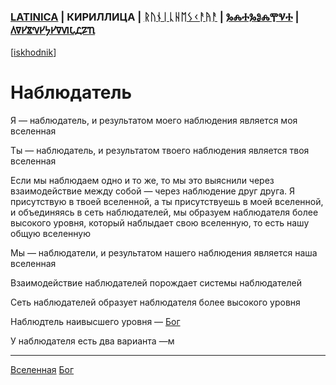 ### [LATINICA](../Latn/Nablyudatelj.md) | КИРИЛЛИЦА | [ᚱᚢᚾᛁᚳᚺᛖᛊᚲᚨᚤᚨ](../Runr/ᚾᚨᛒᛚᚤᚢᛞᚨᛏᛖᛚᛃ.md) | [ⰃⰎⰀⰃⰑⰎⰉⰜⰀ](../Glag/Ⱀⰰⰱⰾⱓⰴⰰⱅⰵⰾⱐ.md) | [𐍓𐍠𐍔𐍮𐍝𐍔𐍟𐍔𐍠𐍜𐍡𐍚𐍐𐍴](../Perm/𐍝𐍐𐍑𐍛𐍳𐍓𐍐𐍢𐍔𐍛𐍰.md)
[[iskhodnik](../KNIGA/Nablyudatelj.md)]

#  Наблюдатель

Я — наблюдатель, и результатом моего наблюдения является моя вселенная

Ты — наблюдатель, и результатом твоего наблюдения является твоя вселенная

Если мы наблюдаем одно и то же, то мы это выяснили через взаимодействие между собой — через наблюдение друг друга. Я присутствую в твоей вселенной, а ты присутствуешь в моей вселенной, и объединяясь в сеть наблюдателей, мы образуем наблюдателя более высокого уровня, который наблыдает свою вселенную, то есть нашу общую вселенную

Мы — наблюдатели, и результатом нашего наблюдения является наша вселенная


Взаимодействие наблюдателей порождает системы наблюдателей

Сеть наблюдателей образует наблюдателя более высокого уровня

Наблюдтель наивысшего уровня — [Бог](Бог.md) 

У наблюдателя есть два варианта —м

___
[Вселенная](Вселенная.md)
[Бог](Бог.md)

